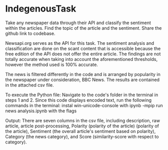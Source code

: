 # IndegenousTask
Take any newspaper data through their API and classify the sentiment within the articles. Find the topic of the article and the sentiment. Share the github link to codebase.

Newsapi.org serves as the API for this task. The sentiment analysis and classification are done on the scant content that is accessible because the free edition of the API does not offer the entire article. The findings are not totally accurate when taking into account the aforementioned thresholds, however the method used is 100% accurate.

The news is filtered differently in the code and is arranged by popularity in the newspaper under consideration, BBC News. The results are contained in the attached csv file.

To execute the Python file: Navigate to the code's folder in the terminal in steps 1 and 2. Since this code displays encoded text, run the following commands in the terminal: instal win-unicode-console with ipynb -mpip run news analysis.ipynb with the flags

Output: There are seven columns in the csv file, including description, raw article, article post-processing, Polarity (polarity of the article) (polarity of the article), Sentiment (the overall article's sentiment based on polarity), Category (the news category), and Score (similarity-score with respect to category).
